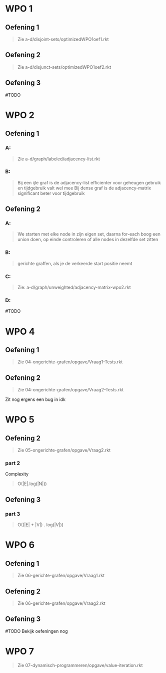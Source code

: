 # WPO 1
## Oefening 1
> Zie a-d/disjoint-sets/optimizedWPO1oef1.rkt

## Oefening 2
> Zie a-d/disjunct-sets/optimizedWPO1oef2.rkt

## Oefening 3
#TODO 

# WPO 2
## Oefening 1
### A:
> Zie a-d/graph/labeled/adjacency-list.rkt

### B:
> Bij een ijle graf is de adjacency-list efficienter voor geheugen gebruik en tijdgebruik valt wel mee
> Bij dense graf is de adjacency-matrix significant beter voor tijdgebruik

## Oefening 2
### A:
> We starten met elke node in zijn eigen set, daarna for-each boog een union doen, op einde controleren of alle nodes in dezelfde set zitten

### B:
> gerichte graffen, als je de verkeerde start positie neemt

### C:
> Zie: a-d/graph/unweighted/adjacency-matrix-wpo2.rkt

### D:
#TODO 
# WPO 4

## Oefening 1
> Zie 04-ongerichte-grafen/opgave/Vraag1-Tests.rkt 

## Oefening 2
> Zie 04-ongerichte-grafen/opgave/Vraag2-Tests.rkt 

Zit nog ergens een bug in idk

# WPO 5
## Oefening 2
> Zie 05-ongerichte-grafen/opgave/Vraag2.rkt

### part 2
Complexity
> O(|E|.log(|N|))

## Oefening 3

### part 3
> O((|E| + |V|) . log(|V|))

# WPO 6
## Oefening 1
> Zie 06-gerichte-grafen/opgave/Vraag1.rkt

## Oefening 2
> Zie 06-gerichte-grafen/opgave/Vraag2.rkt

## Oefening 3
#TODO Bekijk oefeningen nog

# WPO 7

> Zie 07-dynamisch-programmeren/opgave/value-iteration.rkt